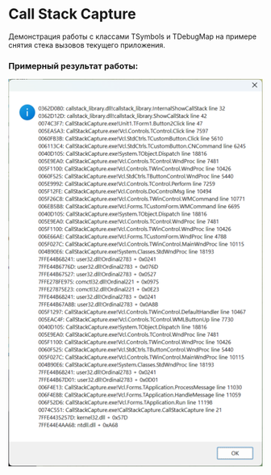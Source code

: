 Call Stack Capture
===================

Демонстрация работы с классами TSymbols и TDebugMap на примере снятия стека вызовов текущего приложения.

### Примерный результат работы:

![1](https://github.com/AlexanderBagel/ProcessMemoryMap/blob/master/MemoryMap/demos/CallStackCapture/img/callstackcapture.png?raw=true)

